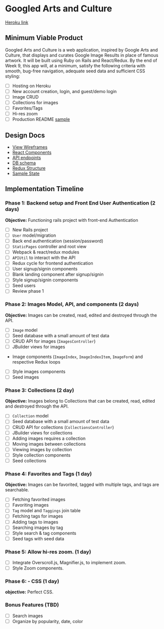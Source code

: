 # Googled Arts and Culture

[Heroku link][heroku]

[heroku]: http://www.googled.herokuapp.com

## Minimum Viable Product

Googled Arts and Culture is a web application, inspired by Google Arts and Culture, that displays and curates Google Image Results in place of famous artwork. It will be built using Ruby on Rails and React/Redux.  By the end of Week 9, this app will, at a minimum, satisfy the following criteria with smooth, bug-free navigation, adequate seed data and sufficient CSS styling:

- [ ] Hosting on Heroku
- [ ] New account creation, login, and guest/demo login
- [ ] Image CRUD
- [ ] Collections for images
- [ ] Favorites/Tags
- [ ] Hi-res zoom
- [ ] Production README [sample](docs/production_readme.md)

## Design Docs
* [View Wireframes][wireframes]
* [React Components][components]
* [API endpoints][api-endpoints]
* [DB schema][schema]
* [Redux Structure][redux-structure]
* [Sample State][sample-state]

[wireframes]: docs/wireframes
[components]: docs/component-heirarchy.md
[redux-structure]: docs/redux-structure.md
[sample-state]: docs/sample-state.md
[api-endpoints]: docs/api-endpoints.md
[schema]: docs/schema.md

## Implementation Timeline

### Phase 1: Backend setup and Front End User Authentication (2 days)

**Objective:** Functioning rails project with front-end Authentication

- [ ] New Rails project
- [ ] `User` model/migration
- [ ] Back end authentication (session/password)
- [ ] `StaticPages` controller and root view
- [ ] Webpack & react/redux modules
- [ ] `APIUtil` to interact with the API
- [ ] Redux cycle for frontend authentication
- [ ] User signup/signin components
- [ ] Blank landing component after signup/signin
- [ ] Style signup/signin components
- [ ] Seed users
- [ ] Review phase 1

### Phase 2: Images Model, API, and components (2 days)

**Objective:** Images can be created, read, edited and destroyed through
the API.

- [ ] `Image` model
- [ ] Seed database with a small amount of test data
- [ ] CRUD API for images (`ImagesController`)
- [ ] JBuilder views for images
- Image components (`ImageIndex`, `ImageIndexItem`, `ImageForm`) and respective Redux loops
- [ ] Style images components
- [ ] Seed images

### Phase 3: Collections (2 day)

**Objective:** Images belong to Collections that can be created, read, edited and destroyed through the API.

- [ ] `Collection` model
- [ ] Seed database with a small amount of test data
- [ ] CRUD API for collections (`CollectionsController`)
- [ ] JBuilder views for collections
- [ ] Adding images requires a collection
- [ ] Moving images between collections
- [ ] Viewing images by collection
- [ ] Style collection components
- [ ] Seed collections

### Phase 4: Favorites and Tags (1 day)

**Objective:** Images can be favorited, tagged with multiple tags, and tags are searchable.

- [ ] Fetching favorited images
- [ ] Favoriting images
- [ ] `Tag` model and `Taggings` join table
- [ ] Fetching tags for images
- [ ] Adding tags to images
- [ ] Searching images by tag
- [ ] Style search & tag components
- [ ] Seed tags with seed data

### Phase 5: Allow hi-res zoom. (1 day)

- [ ] Integrate Overscroll.js, Magnifier.js, to implement zoom.
- [ ] Style Zoom components.

### Phase 6: - CSS (1 day)

**objective:** Perfect CSS.

### Bonus Features (TBD)
- [ ] Search images
- [ ] Organize by popularity, date, color

